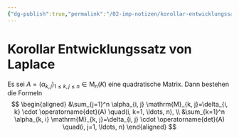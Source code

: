 ```yaml
---
{"dg-publish":true,"permalink":"/02-imp-notizen/korollar-entwicklungssatz-von-laplace/"}
---
```


# Korollar Entwicklungssatz von Laplace
Es sei $A=\left(\alpha_{k, j}\right)_{1 \leq k, j \leq n} \in \mathrm{M}_n(K)$ eine quadratische Matrix. Dann bestehen die Formeln
$$
\begin{aligned}
&\sum_{j=1}^n \alpha_{i, j} \mathrm{M}_{k, j}=\delta_{i, k} \cdot \operatorname{det}(A) \quad(i, k=1, \ldots, n), \\
&\sum_{k=1}^n \alpha_{k, i} \mathrm{M}_{k, j}=\delta_{i, j} \cdot \operatorname{det}(A) \quad(i, j=1, \ldots, n)
\end{aligned}
$$